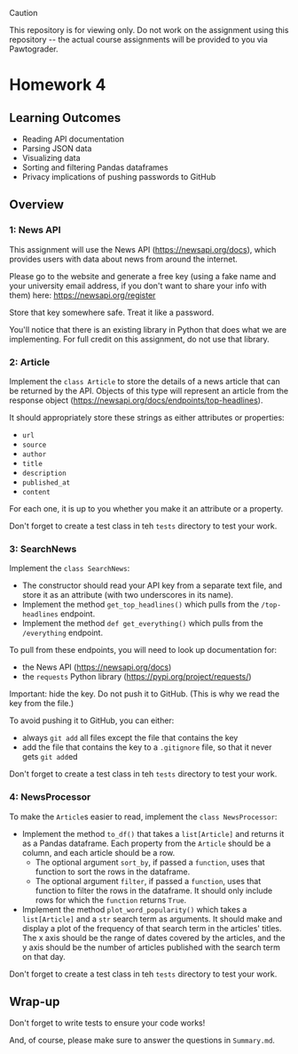 > [!CAUTION]
> This repository is for viewing only. Do not work on the assignment using this repository -- the actual course assignments will be provided to you via Pawtograder.

# Homework 4

## Learning Outcomes

- Reading API documentation
- Parsing JSON data
- Visualizing data
- Sorting and filtering Pandas dataframes
- Privacy implications of pushing passwords to GitHub

## Overview

### 1: News API

This assignment will use the News API (https://newsapi.org/docs), which provides users with data about news from around the internet.

Please go to the website and generate a free key (using a fake name and your university email address, if you don't want to share your info with them) here: https://newsapi.org/register

Store that key somewhere safe. Treat it like a password.

You'll notice that there is an existing library in Python that does what we are implementing. For full credit on this assignment, do not use that library.

### 2: Article

Implement the `class Article` to store the details of a news article that can be returned by the API.
Objects of this type will represent an article from the response object (https://newsapi.org/docs/endpoints/top-headlines).

It should appropriately store these strings as either attributes or properties:
- `url`
- `source`
- `author`
- `title`
- `description`
- `published_at`
- `content`

For each one, it is up to you whether you make it an attribute or a property.

Don't forget to create a test class in teh `tests` directory to test your work.

### 3: SearchNews

Implement the `class SearchNews`:
- The constructor should read your API key from a separate text file, and store it as an attribute (with two underscores in its name).
- Implement the method `get_top_headlines()` which pulls from the `/top-headlines` endpoint.
- Implement the method `def get_everything()` which pulls from the `/everything` endpoint.

To pull from these endpoints, you will need to look up documentation for:
- the News API (https://newsapi.org/docs)
- the `requests` Python library (https://pypi.org/project/requests/)

Important: hide the key. Do not push it to GitHub. (This is why we read the key from the file.)

To avoid pushing it to GitHub, you can either:
- always `git add` all files except the file that contains the key
- add the file that contains the key to a `.gitignore` file, so that it never gets `git add`ed

Don't forget to create a test class in teh `tests` directory to test your work.

### 4: NewsProcessor

To make the `Article`s easier to read, implement the `class NewsProcessor`:
- Implement the method `to_df()` that takes a `list[Article]` and returns it as a Pandas dataframe. Each property from the `Article` should be a column, and each article should be a row.
  - The optional argument `sort_by`, if passed a `function`, uses that function to sort the rows in the dataframe.
  - The optional argument `filter`, if passed a `function`, uses that function to filter the rows in the dataframe. It should only include rows for which the `function` returns `True`.
- Implement the method `plot_word_popularity()` which takes a `list[Article]` and a `str` search term as arguments. It should make and display a plot of the frequency of that search term in the articles' titles. The x axis should be the range of dates covered by the articles, and the y axis should be the number of articles published with the search term on that day.

Don't forget to create a test class in teh `tests` directory to test your work.

## Wrap-up

Don't forget to write tests to ensure your code works!

And, of course, please make sure to answer the questions in `Summary.md`.
